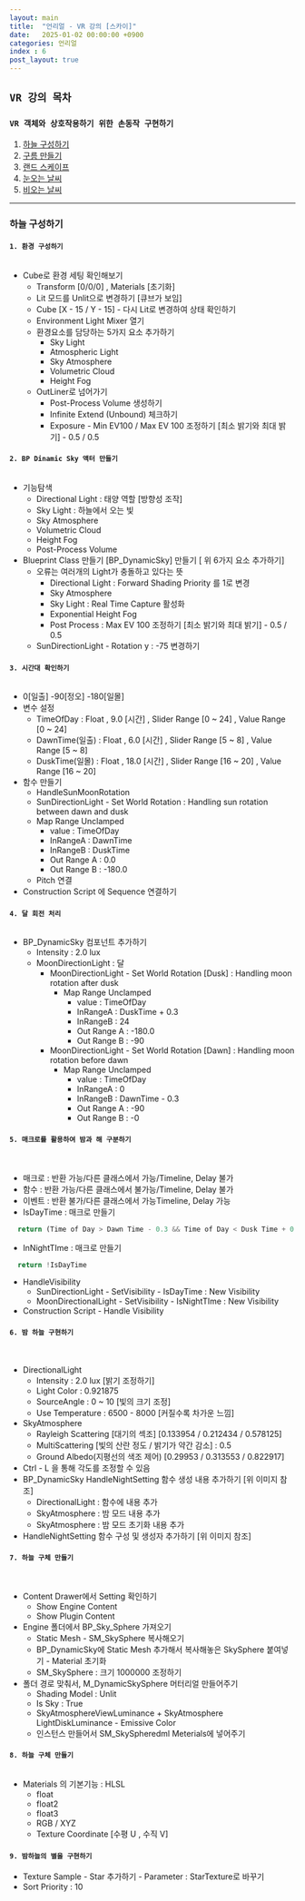 ```yaml
---
layout: main
title:  "언리얼 - VR 강의 [스카이]"
date:   2025-01-02 00:00:00 +0900
categories: 언리얼
index : 6
post_layout: true
---
```


## `VR 강의 목차`

### `VR 객체와 상호작용하기 위한 손동작 구현하기`

<div class="row">
    <div class="col-6 col-12-xsmall">
    <ol>
      <li><a href="#하늘-구성하기">하늘 구성하기</a></li>
      <li><a href="#구름-만들기">구름 만들기</a></li>
      <li><a href="#랜드-스케이프">랜드 스케이프</a></li>
      <li><a href="#눈오는-날씨">눈오는 날씨</a></li>
      <li><a href="#비오늘-날씨">비오는 날씨</a></li>
    </ol>
  </div>
</div>
<hr/>

### 하늘 구성하기

#### `1. 환경 구성하기`
  <span class="image fit"><img src="/images/curriculum/UE_sky/UE_Sky_01.png" alt="" /></span>
  - Cube로 환경 세팅 확인해보기
    - Transform [0/0/0] , Materials [초기화]
    - Lit 모드를 Unlit으로 변경하기 [큐브가 보임]
    - Cube [X - 15 / Y - 15] - 다시 Lit로 변경하여 상태 확인하기
    - Environment Light Mixer 열기 
    - 환경요소를 담당하는 5가지 요소 추가하기
      - Sky Light
      - Atmospheric Light
      - Sky Atmosphere
      - Volumetric Cloud
      - Height Fog
    - OutLiner로 넘어가기
      - Post-Process Volume 생성하기
      - Infinite Extend (Unbound) 체크하기
      - Exposure - Min EV100 / Max EV 100 조정하기 [최소 밝기와 최대 밝기] - 0.5 / 0.5

#### `2. BP Dinamic Sky 액터 만들기`
  <span class="image fit"><img src="/images/curriculum/UE_sky/UE_Sky_02.png" alt="" /></span>
  - 기능탐색
    - Directional Light : 태양 역할 [방향성 조작] 
    - Sky Light : 하늘에서 오는 빛 
    - Sky Atmosphere
    - Volumetric Cloud
    - Height Fog
    - Post-Process Volume
  - Blueprint Class 만들기 [BP_DynamicSky] 만들기 [ 위 6가지 요소 추가하기]
    - 오류는 여러개의 Light가 충돌하고 있다는 뜻
      - Directional Light : Forward Shading Priority 를 1로 변경
      - Sky Atmosphere
      - Sky Light : Real Time Capture 활성화
      - Exponential Height Fog
      - Post Process :  Max EV 100 조정하기 [최소 밝기와 최대 밝기] - 0.5 / 0.5
    - SunDirectionLight - Rotation y : -75 변경하기

#### `3. 시간대 확인하기`
  <span class="image fit"><img src="/images/curriculum/UE_sky/UE_Sky_03.png" alt="" /></span>
  - 0[일출] -90[정오] -180[일몰]
  - 변수 설정 
    - TimeOfDay : Float , 9.0 [시간] , Slider Range [0 ~ 24] , Value Range [0 ~ 24]
    - DawnTime(일출) : Float , 6.0 [시간] , Slider Range [5 ~ 8] , Value Range [5 ~ 8]
    - DuskTime(일몰) : Float , 18.0 [시간] , Slider Range [16 ~ 20] , Value Range [16 ~ 20]
  - 함수 만들기
    - HandleSunMoonRotation
    - SunDirectionLight - Set World Rotation : Handling sun rotation between dawn and dusk
    - Map Range Unclamped 
      - value : TimeOfDay 
      - InRangeA : DawnTime
      - InRangeB : DuskTime
      - Out Range A : 0.0
      - Out Range B : -180.0
    - Pitch 연결
  - Construction Script 에 Sequence 연결하기

#### `4. 달 회전 처리`

  <span class="image fit"><img src="/images/curriculum/UE_sky/UE_Sky_04.png" alt="" /></span>
  - BP_DynamicSky 컴포넌트 추가하기
    - Intensity : 2.0 lux
    - MoonDirectionLight : 달 
      - MoonDirectionLight - Set World Rotation [Dusk] : Handling moon rotation after dusk
        - Map Range Unclamped 
          - value : TimeOfDay 
          - InRangeA : DuskTime + 0.3
          - InRangeB : 24
          - Out Range A : -180.0
          - Out Range B : -90
      - MoonDirectionLight - Set World Rotation [Dawn] : Handling moon rotation before dawn
        - Map Range Unclamped 
          - value : TimeOfDay 
          - InRangeA : 0
          - InRangeB : DawnTime - 0.3
          - Out Range A : -90
          - Out Range B : -0

#### `5. 매크로를 활용하여 밤과 해 구분하기`
  <span class="image fit"><img src="/images/curriculum/UE_sky/UE_Sky_05-1.png" alt="" /></span>
  <span class="image fit"><img src="/images/curriculum/UE_sky/UE_Sky_05-2.png" alt="" /></span>
  <span class="image fit"><img src="/images/curriculum/UE_sky/UE_Sky_05-3.png" alt="" /></span>
  - 매크로  : 반환 가능/다른 클래스에서 가능/Timeline, Delay 불가
  - 함수    : 반환 가능/다른 클래스에서 불가능/Timeline, Delay 불가
  - 이벤트  : 반환 불가/다른 클래스에서 가능Timeline, Delay 가능
  - IsDayTime : 매크로 만들기
  ```python
    return (Time of Day > Dawn Time - 0.3 && Time of Day < Dusk Time + 0.3>)
  ```
  - InNightTIme : 매크로 만들기
  ```python
    return !IsDayTime
  ```
  - HandleVisibility
    - SunDirectionLight - SetVisibility - IsDayTime : New Visibility
    - MoonDirectionalLight - SetVisibility - IsNightTIme : New Visibility
  - Construction Script - Handle Visibility

#### `6. 밤 하늘 구현하기`
  <span class="image fit"><img src="/images/curriculum/UE_sky/UE_Sky_06-1.png" alt="" /></span>
  <span class="image fit"><img src="/images/curriculum/UE_sky/UE_Sky_06-2.png" alt="" /></span>
  <span class="image fit"><img src="/images/curriculum/UE_sky/UE_Sky_06-3.png" alt="" /></span>
  <span class="image fit"><img src="/images/curriculum/UE_sky/UE_Sky_06-4.png" alt="" /></span>
  - DirectionalLight
    - Intensity : 2.0 lux [밝기 조정하기]
    - Light Color : 0.921875 
    - SourceAngle : 0 ~ 10 [빛의 크기 조정] 
    - Use Temperature : 6500 - 8000 [커질수록 차가운 느낌]
  - SkyAtmosphere
    - Rayleigh Scattering [대기의 섹조] [0.133954 / 0.212434 / 0.578125]
    - MultiScattering [빛의 산란 정도 / 밝기가 약간 감소] : 0.5 
    - Ground Albedo(지평선의 색조 제어) [0.29953 / 0.313553 / 0.822917]
  - Ctrl - L 을 통해 각도를 조정할 수 있음
  - BP_DynamicSky HandleNightSetting 함수 생성 내용 추가하기 [위 이미지 참조]
    - DirectionalLight : 함수에 내용 추가
    - SkyAtmosphere : 밤 모드 내용 추가
    - SkyAtmosphere : 밤 모드 초기화 내용 추가 
  - HandleNightSetting 함수 구성 및 생성자 추가하기 [위 이미지 참조]

#### `7. 하늘 구체 만들기` 
  <span class="image fit"><img src="/images/curriculum/UE_sky/UE_Sky_07-1.png" alt="" /></span>
  <span class="image fit"><img src="/images/curriculum/UE_sky/UE_Sky_07-2.png" alt="" /></span>
  - Content Drawer에서 Setting 확인하기
    - Show Engine Content
    - Show Plugin Content
  - Engine 폴더에서 BP_Sky_Sphere 가져오기
    - Static Mesh - SM_SkySphere 복사해오기
    - BP_DynamicSky에 Static Mesh 추가해서 복사해놓은 SkySphere 붙여넣기 - Material 초기화
    - SM_SkySphere : 크기 1000000 조정하기
  - 폴더 경로 맞춰서, M_DynamicSkySphere 머터리얼 만들어주기
    - Shading Model : Unlit
    - Is Sky : True
    - SkyAtmosphereViewLuminance + SkyAtmosphere LightDiskLuminance - Emissive Color
    - 인스턴스 만들어서 SM_SkySpheredml Meterials에 넣어주기

#### `8. 하늘 구체 만들기`
<span class="image fit"><img src="/images/curriculum/UE_sky/UE_Sky_08.png" alt="" /></span>
  - Materials 의 기본기능 : HLSL
    - float
    - float2
    - float3
    - RGB / XYZ 
    - Texture Coordinate [수평 U , 수직 V]
  
#### `9. 밤하늘의 별을 구현하기` 
  - Texture Sample - Star 추가하기 - Parameter : StarTexture로 바꾸기
  - Sort Priority : 10